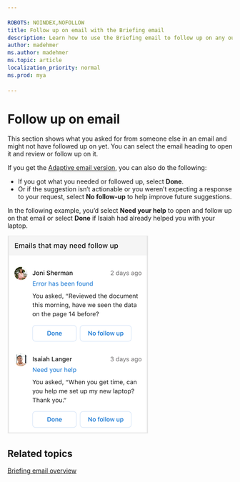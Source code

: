 ```yaml
---

ROBOTS: NOINDEX,NOFOLLOW
title: Follow up on email with the Briefing email
description: Learn how to use the Briefing email to follow up on any outstanding emails
author: madehmer
ms.author: madehmer
ms.topic: article
localization_priority: normal 
ms.prod: mya

---
```

# Follow up on email

This section shows what you asked for from someone else in an email and might not have followed up on yet. You can select the email heading to open it and review or follow up on it.

If you get the [Adaptive email version](be-overview.md#adaptive-or-html-version), you can also do the following:

* If you got what you needed or followed up, select **Done**.
* Or if the suggestion isn’t actionable or you weren’t expecting a response to your request, select **No follow-up** to help improve future suggestions.

In the following example, you’d select **Need your help** to open and follow up on that email or select **Done** if Isaiah had already helped you with your laptop.

   ![Briefing email about email follow-ups](./images/be-email.png)


## Related topics

[Briefing email overview](be-overview.md)